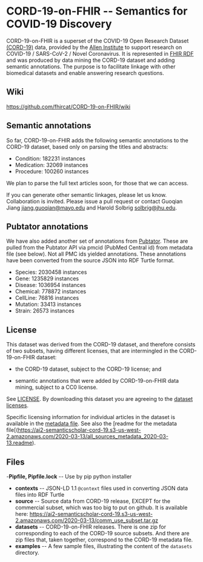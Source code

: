 # CORD-19-on-FHIR -- Semantics for COVID-19 Discovery

CORD-19-on-FHIR is a superset of the 
COVID-19 Open Research Dataset [(CORD-19)](https://pages.semanticscholar.org/coronavirus-research) data, provided by the [Allen Institute](https://alleninstitute.org/) to support research on COVID-19 / SARS-CoV-2 / Novel Coronavirus.  It is represented 
in [FHIR RDF](https://www.hl7.org/fhir/rdf.html)
and was produced by data mining the CORD-19 dataset and adding semantic annotations.  The purpose is to facilitate linkage with other biomedical datasets and enable answering research questions. 

## Wiki
https://github.com/fhircat/CORD-19-on-FHIR/wiki

## Semantic annotations

So far, CORD-19-on-FHIR adds the following semantic annotations to the CORD-19 dataset, based only on parsing the titles and abstracts:

- Condition: 182231 instances
- Medication: 32069 instances
- Procedure: 100260 instances

We plan to parse the full text articles soon, for those that we can access.  

If you can generate other semantic linkages, please let us know.  Collaboration is invited.  Please issue a pull request or contact Guoqian Jiang <jiang.guoqian@mayo.edu> and Harold Solbrig <solbrig@jhu.edu>.


## Pubtator annotations

We have also added another set of annotations from [Pubtator](https://www.ncbi.nlm.nih.gov/research/pubtator/).  These are pulled from the Pubtator API via pmcid (PubMed Central id) from metadata file (see below).  Not all PMC ids yielded annotations.  These annotations have been converted from the source JSON into RDF Turtle format.

- Species:       2030458 instances
- Gene:          1235829 instances
- Disease:       1036954 instances
- Chemical:      778872 instances
- CellLine:      76816 instances
- Mutation:      33413 instances
- Strain:        26573 instances

## License

This dataset was derived from the CORD-19 dataset, and therefore consists of two subsets, having different licenses, that are intermingled in the CORD-19-on-FHIR dataset:

- the CORD-19 dataset, subject to the CORD-19 license; and

- semantic annotations that were added by CORD-19-on-FHIR data mining, subject to a CC0 license.
 
See [LICENSE](https://github.com/fhircat/CORD-19-on-FHIR/blob/master/LICENSE).  By downloading this dataset you are agreeing to the [dataset licenses](https://github.com/fhircat/CORD-19-on-FHIR/blob/master/LICENSE).

Specific licensing information for individual articles in the dataset is available in the [metadata file](https://ai2-semanticscholar-cord-19.s3-us-west-2.amazonaws.com/2020-03-13/all_sources_metadata_2020-03-13.csv).  See also the [readme for the metadata file[(https://ai2-semanticscholar-cord-19.s3-us-west-2.amazonaws.com/2020-03-13/all_sources_metadata_2020-03-13.readme).

## Files

-**Pipfile, Pipfile.lock** -- Use by pip python installer
- **contexts** -- JSON-LD 1.1 `@context` files used in converting JSON data files into RDF Turtle
- **source** -- Source data from CORD-19 release, EXCEPT for the commercial subset, which was too big to put on github.  It is available here: https://ai2-semanticscholar-cord-19.s3-us-west-2.amazonaws.com/2020-03-13/comm_use_subset.tar.gz
- **datasets** -- CORD-19-on-FHIR releases.  There is one zip for corresponding to each of the CORD-19 source subsets.  And there are zip files that, taken together, correspond to the CORD-19 metadata file.
- **examples** -- A few sample files, illustrating the content of the `datasets` directory.

